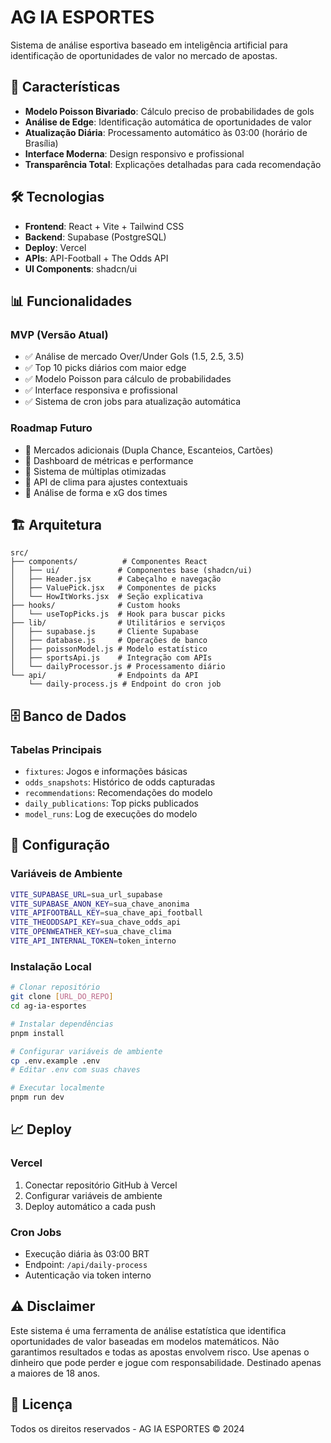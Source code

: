 # AG IA ESPORTES

Sistema de análise esportiva baseado em inteligência artificial para identificação de oportunidades de valor no mercado de apostas.

## 🚀 Características

- **Modelo Poisson Bivariado**: Cálculo preciso de probabilidades de gols
- **Análise de Edge**: Identificação automática de oportunidades de valor
- **Atualização Diária**: Processamento automático às 03:00 (horário de Brasília)
- **Interface Moderna**: Design responsivo e profissional
- **Transparência Total**: Explicações detalhadas para cada recomendação

## 🛠 Tecnologias

- **Frontend**: React + Vite + Tailwind CSS
- **Backend**: Supabase (PostgreSQL)
- **Deploy**: Vercel
- **APIs**: API-Football + The Odds API
- **UI Components**: shadcn/ui

## 📊 Funcionalidades

### MVP (Versão Atual)
- ✅ Análise de mercado Over/Under Gols (1.5, 2.5, 3.5)
- ✅ Top 10 picks diários com maior edge
- ✅ Modelo Poisson para cálculo de probabilidades
- ✅ Interface responsiva e profissional
- ✅ Sistema de cron jobs para atualização automática

### Roadmap Futuro
- 🔄 Mercados adicionais (Dupla Chance, Escanteios, Cartões)
- 🔄 Dashboard de métricas e performance
- 🔄 Sistema de múltiplas otimizadas
- 🔄 API de clima para ajustes contextuais
- 🔄 Análise de forma e xG dos times

## 🏗 Arquitetura

```
src/
├── components/          # Componentes React
│   ├── ui/             # Componentes base (shadcn/ui)
│   ├── Header.jsx      # Cabeçalho e navegação
│   ├── ValuePick.jsx   # Componentes de picks
│   └── HowItWorks.jsx  # Seção explicativa
├── hooks/              # Custom hooks
│   └── useTopPicks.js  # Hook para buscar picks
├── lib/                # Utilitários e serviços
│   ├── supabase.js     # Cliente Supabase
│   ├── database.js     # Operações de banco
│   ├── poissonModel.js # Modelo estatístico
│   ├── sportsApi.js    # Integração com APIs
│   └── dailyProcessor.js # Processamento diário
└── api/                # Endpoints da API
    └── daily-process.js # Endpoint do cron job
```

## 🗄 Banco de Dados

### Tabelas Principais
- `fixtures`: Jogos e informações básicas
- `odds_snapshots`: Histórico de odds capturadas
- `recommendations`: Recomendações do modelo
- `daily_publications`: Top picks publicados
- `model_runs`: Log de execuções do modelo

## 🔧 Configuração

### Variáveis de Ambiente
```bash
VITE_SUPABASE_URL=sua_url_supabase
VITE_SUPABASE_ANON_KEY=sua_chave_anonima
VITE_APIFOOTBALL_KEY=sua_chave_api_football
VITE_THEODDSAPI_KEY=sua_chave_odds_api
VITE_OPENWEATHER_KEY=sua_chave_clima
VITE_API_INTERNAL_TOKEN=token_interno
```

### Instalação Local
```bash
# Clonar repositório
git clone [URL_DO_REPO]
cd ag-ia-esportes

# Instalar dependências
pnpm install

# Configurar variáveis de ambiente
cp .env.example .env
# Editar .env com suas chaves

# Executar localmente
pnpm run dev
```

## 📈 Deploy

### Vercel
1. Conectar repositório GitHub à Vercel
2. Configurar variáveis de ambiente
3. Deploy automático a cada push

### Cron Jobs
- Execução diária às 03:00 BRT
- Endpoint: `/api/daily-process`
- Autenticação via token interno

## ⚠️ Disclaimer

Este sistema é uma ferramenta de análise estatística que identifica oportunidades de valor baseadas em modelos matemáticos. Não garantimos resultados e todas as apostas envolvem risco. Use apenas o dinheiro que pode perder e jogue com responsabilidade. Destinado apenas a maiores de 18 anos.

## 📄 Licença

Todos os direitos reservados - AG IA ESPORTES © 2024
